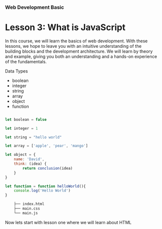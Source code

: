 ### Web Development Basic

# Lesson 3: What is JavaScript
<p>
In this course, we will learn the basics of web development. With these lessons, we hope to leave you with an intuitive understanding of the building blocks and the development architecture. We will learn by theory and example, giving you both an understanding and a hands-on experience of the fundamentals.
</p>

Data Types
- boolean
- integer
- string
- array
- object
- function

```js

let boolean = false

let integer = 1

let string = "hello world"

let array = ['apple', 'pear', 'mango']

let object = { 
    name: 'David',
    think: (idea) {
        return conclusion(idea)
    }
}

let function = function helloWorld(){
    console.log('Hello World')
}
```

```bash
    ├── index.html
    ├── main.css
    └── main.js
```

Now lets start with lesson one where we will learn about HTML

